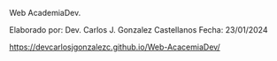 Web  AcademiaDev.

Elaborado por: Dev. Carlos J. Gonzalez Castellanos
Fecha: 23/01/2024

https://devcarlosjgonzalezc.github.io/Web-AcacemiaDev/
